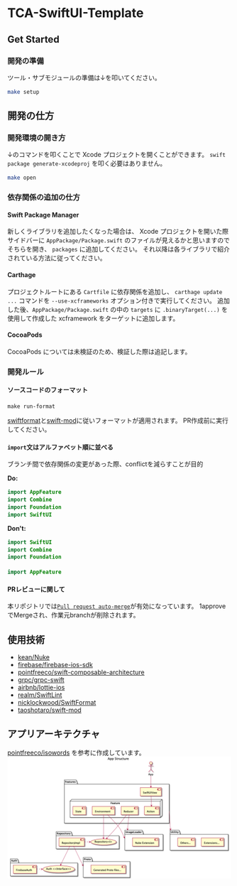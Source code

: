 # TCA-SwiftUI-Template

## Get Started

### 開発の準備

ツール・サブモジュールの準備は↓を叩いてください。

```sh
make setup
```

## 開発の仕方

### 開発環境の開き方
↓のコマンドを叩くことで Xcode プロジェクトを開くことができます。
`swift package generate-xcodeproj` を叩く必要はありません。

```sh
make open
```

### 依存関係の追加の仕方

#### Swift Package Manager
新しくライブラリを追加したくなった場合は、 Xcode プロジェクトを開いた際サイドバーに `AppPackage/Package.swift` のファイルが見えるかと思いますのでそちらを開き、  `packages` に追加してください。
それ以降は各ライブラリで紹介されている方法に従ってください。

#### Carthage
プロジェクトルートにある `Cartfile` に依存関係を追加し、 `carthage update ...` コマンドを `--use-xcframeworks` オプション付きで実行してください。
追加した後、`AppPackage/Package.swift` の中の `targets` に `.binaryTarget(...)` を使用して作成した xcframework をターゲットに追加します。

#### CocoaPods
CocoaPods については未検証のため、検証した際は追記します。

### 開発ルール

#### ソースコードのフォーマット

```
make run-format
```

[swiftformat](https://github.com/nicklockwood/SwiftFormat)と[swift-mod](https://github.com/taoshotaro/swift-mod/tree/update-deps)に従いフォーマットが適用されます。
PR作成前に実行してください。

#### `import`文はアルファベット順に並べる

ブランチ間で依存関係の変更があった際、conflictを減らすことが目的

**Do:**
```swift
import AppFeature
import Combine
import Foundation
import SwiftUI
```

**Don't:**
```swift
import SwiftUI
import Combine
import Foundation

import AppFeature
```

#### PRレビューに関して

本リポジトリでは[`Pull request auto-merge`](https://docs.github.com/en/github/administering-a-repository/managing-auto-merge-for-pull-requests-in-your-repository)が有効になっています。
1approveでMergeされ、作業元branchが削除されます。

## 使用技術
- [kean/Nuke](https://github.com/kean/Nuke)
- [firebase/firebase-ios-sdk](https://github.com/firebase/firebase-ios-sdk)
- [pointfreeco/swift-composable-architecture](https://github.com/pointfreeco/swift-composable-architecture)
- [grpc/grpc-swift](https://github.com/grpc/grpc-swift)
- [airbnb/lottie-ios](https://github.com/airbnb/lottie-ios)
- [realm/SwiftLint](https://github.com/realm/SwiftLint)
- [nicklockwood/SwiftFormat](https://github.com/nicklockwood/SwiftFormat)
- [taoshotaro/swift-mod](https://github.com/taoshotaro/swift-mod/tree/update-deps)

## アプリアーキテクチャ

[pointfreeco/isowords](https://github.com/pointfreeco/isowords) を参考に作成しています。　
![architecture](./doc/images/app.png)
